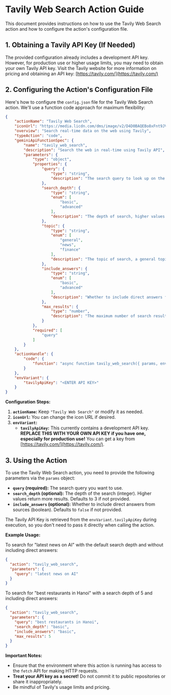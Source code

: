# Tavily Web Search Action Guide

This document provides instructions on how to use the Tavily Web Search action and how to configure the action's configuration file.

## 1. Obtaining a Tavily API Key (If Needed)

The provided configuration already includes a development API key.  However, for production use or higher usage limits, you may need to obtain your own Tavily API key.  Visit the Tavily website for more information on pricing and obtaining an API key: [https://tavily.com/](https://tavily.com/)

## 2. Configuring the Action's Configuration File

Here's how to configure the `config.json` file for the Tavily Web Search action. We'll use a function code approach for maximum flexibility:

```json
{
    "actionName": "Tavily Web Search",
    "iconUrl": "https://media.licdn.com/dms/image/v2/D4D0BAQEBo8xFnt9JVA/company-logo_200_200/company-logo_200_200/0/1727983378239/tavily_logo?e=2147483647&v=beta&t=g5QE2PczK2BZP5DcgKmIQGfEpoRoCKfKFgO7fHJnTxg",
    "overview": "Search real-time data on the web using Tavily",
    "typeAction": "code",
    "geminiApiFunctionSpec": {
        "name": "tavily_web_search",
        "description": "Search the web in real-time using Tavily API",
        "parameters": {
            "type": "object",
            "properties": {
                "query": {
                    "type": "string",
                    "description": "The search query to look up on the web"
                },
                "search_depth": {
                    "type": "string",
                    "enum": [
                        "basic",
                        "advanced"
                    ],
                    "description": "The depth of search, higher values return more results"
                },
                "topic": {
                    "type": "string",
                    "enum": [
                        "general",
                        "news",
                        "finance"
                    ],
                    "description": "The topic of search, a general topic will perform a broad search, while a new topic will use our New agent to find tailored information"
                },
                "include_answers": {
                    "type": "string",
                    "enum": [
                        "basic",
                        "advanced"
                    ],
                    "description": "Whether to include direct answers from sources"
                },
                "max_results": {
                    "type": "number",
                    "description": "The maximum number of search result to return"
                }
            },
            "required": [
                "query"
            ]
        }
    },
    "actionHandle": {
        "code": {
            "function": "async function tavily_web_search({ params, envi, prev }) {\n    try {\n        const query = params.query;\n        const search_depth = params.search_depth || \"basic\"; \n        const max_results = params.max_results || 5;\n        const include_answers = params.include_answers ||\"basic\";\n        const apiKey = envi.tavilyApiKey;\n\n        const url = 'https://api.tavily.com/search';\n        const headers = {\n            'Content-Type': 'application/json',\n            'Authorization': `Bearer ${apiKey}`\n        };\n\n        const body = JSON.stringify({\n            query: query,\n            search_depth: search_depth,\n            include_answers: include_answers\n        });\n\n        const response = await fetch(url, {\n            method: 'POST',\n            headers: headers,\n            body: body\n        });\n\n        const data = await response.json();\n\n        if (!response.ok) {\n            throw new Error(data.error || 'Tavily API Error');\n        }\n\n        if (!data || !data.results || data.results.length === 0) {\n            return \"<p>No results found.</p>\";\n        }\n\n        let html = \"<ul>\";\n        data.results.forEach(result => {\n            html += `<li>\n                 <a href=\"${result.url}\" target=\"_blank\">${result.title}</a>\n                 <p>${result.content || ''}</p>\n               </li>`;\n        });\n        html += \"</ul>\";\n\n        return html;\n\n    } catch (error) {\n        console.error('Tavily Web Search Error:', error);\n        return `<p>Error: ${error.message}</p>`; \n    }\n}\n"
        }
    },
    "envVariant": {
        "tavilyApiKey": "<ENTER API KEY>"
    }
}
```

**Configuration Steps:**

1.  **`actionName`:** Keep `"Tavily Web Search"` or modify it as needed.
2.  **`iconUrl`:** You can change the icon URL if desired.
3.  **`envVariant`:**
    *   **`tavilyApiKey`:**  This currently contains a development API key.  **REPLACE THIS WITH YOUR OWN API KEY if you have one, especially for production use!**  You can get a key from [https://tavily.com/](https://tavily.com/).

## 3. Using the Action

To use the Tavily Web Search action, you need to provide the following parameters via the `params` object:

*   **`query` (required):** The search query you want to use.
*   **`search_depth` (optional):** The depth of the search (integer). Higher values return more results. Defaults to 3 if not provided.
*   **`include_answers` (optional):** Whether to include direct answers from sources (boolean). Defaults to `false` if not provided.

The Tavily API Key is retrieved from the `envVariant.tavilyApiKey` during execution, so you don't need to pass it directly when calling the action.

**Example Usage:**

To search for "latest news on AI" with the default search depth and without including direct answers:

```json
{
  "action": "tavily_web_search",
  "parameters": {
    "query": "latest news on AI"
  }
}
```

To search for "best restaurants in Hanoi" with a search depth of 5 and including direct answers:

```json
{
  "action": "tavily_web_search",
  "parameters": {
    "query": "best restaurants in Hanoi",
    "search_depth": "basic",
    "include_answers": "basic",
    "max_results": 5
  }
}
```

**Important Notes:**

*   Ensure that the environment where this action is running has access to the `fetch` API for making HTTP requests.
*   **Treat your API key as a secret!** Do not commit it to public repositories or share it inappropriately.
*   Be mindful of Tavily's usage limits and pricing.
